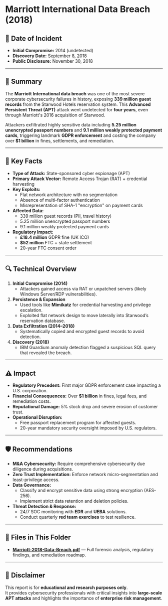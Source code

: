 # Marriott International Data Breach (2018)

## 📅 Date of Incident  
- **Initial Compromise:** 2014 (undetected)  
- **Discovery Date:** September 8, 2018  
- **Public Disclosure:** November 30, 2018  

---

## 📄 Summary  
The **Marriott International data breach** was one of the most severe corporate cybersecurity failures in history, exposing **339 million guest records** from the Starwood Hotels reservation system. This **Advanced Persistent Threat (APT)** attack went undetected for **four years**, even through Marriott's 2016 acquisition of Starwood.  

Attackers exfiltrated highly sensitive data including **5.25 million unencrypted passport numbers** and **9.1 million weakly protected payment cards**, triggering landmark **GDPR enforcement** and costing the company over **$1 billion** in fines, settlements, and remediation.

---

## 📌 Key Facts  
- **Type of Attack:** State-sponsored cyber espionage (APT)  
- **Primary Attack Vector:** Remote Access Trojan (RAT) + credential harvesting  
- **Key Exploits:**  
  - Flat network architecture with no segmentation  
  - Absence of multi-factor authentication  
  - Misrepresentation of SHA-1 "encryption" on payment cards  
- **Affected Data:**  
  - 339 million guest records (PII, travel history)  
  - 5.25 million unencrypted passport numbers  
  - 9.1 million weakly protected payment cards  
- **Regulatory Impact:**  
  - **£18.4 million** GDPR fine (UK ICO)  
  - **$52 million** FTC + state settlement  
  - 20-year FTC consent order  

---

## 🔍 Technical Overview  
1. **Initial Compromise (2014)**  
   - Attackers gained access via RAT or unpatched servers (likely Windows Server/RDP vulnerabilities).  
2. **Persistence & Expansion**  
   - Used tools like **Mimikatz** for credential harvesting and privilege escalation.  
   - Exploited flat network design to move laterally into Starwood’s reservation database.  
3. **Data Exfiltration (2014–2018)**  
   - Systematically copied and encrypted guest records to avoid detection.  
4. **Discovery (2018)**  
   - IBM Guardium anomaly detection flagged a suspicious SQL query that revealed the breach.  

---

## ⚠ Impact  
- **Regulatory Precedent:** First major GDPR enforcement case impacting a U.S. corporation.  
- **Financial Consequences:** Over **$1 billion** in fines, legal fees, and remediation costs.  
- **Reputational Damage:** 5% stock drop and severe erosion of customer trust.  
- **Operational Disruption:**  
  - Free passport replacement program for affected guests.  
  - 20-year mandatory security oversight imposed by U.S. regulators.  

---

## 🛡 Recommendations  
- **M&A Cybersecurity:** Require comprehensive cybersecurity due diligence during acquisitions.  
- **Zero Trust Implementation:** Enforce network micro-segmentation and least-privilege access.  
- **Data Governance:**  
  - Classify and encrypt sensitive data using strong encryption (AES-256).  
  - Implement strict data retention and deletion policies.  
- **Threat Detection & Response:**  
  - 24/7 SOC monitoring with **EDR** and **UEBA** solutions.  
  - Conduct quarterly **red team exercises** to test resilience.  

---

## 📂 Files in This Folder  
- **[Marriott-2018-Data-Breach.pdf](./Marriott-2018-Data-Breach.pdf)** — Full forensic analysis, regulatory findings, and remediation roadmap.  

---

## 🔐 Disclaimer  
This report is for **educational and research purposes only**.  
It provides cybersecurity professionals with critical insights into **large-scale APT attacks** and highlights the importance of **enterprise risk management**.
